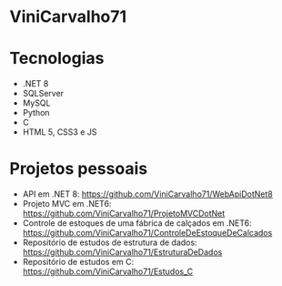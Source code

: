 # ViniCarvalho71 

# Tecnologias

- .NET 8
- SQLServer
- MySQL
- Python
- C
- HTML 5, CSS3 e JS

# Projetos pessoais

- API em .NET 8: https://github.com/ViniCarvalho71/WebApiDotNet8
- Projeto MVC em .NET6: https://github.com/ViniCarvalho71/ProjetoMVCDotNet
- Controle de estoques de uma fábrica de calçados em .NET6: https://github.com/ViniCarvalho71/ControleDeEstoqueDeCalcados
- Repositório de estudos de estrutura de dados: https://github.com/ViniCarvalho71/EstruturaDeDados
- Repositório de estudos em C: https://github.com/ViniCarvalho71/Estudos_C